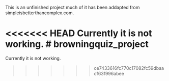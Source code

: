 This is an unfinished project much of it has been addapted from simpleisbetterthancomplex.com.

<<<<<<< HEAD
Currently it is not working. # browningquiz_project
=======
Currently it is not working. 
>>>>>>> ce7433616fc770c17082fc59dbaacf63f996abee
